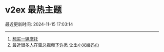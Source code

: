 # v2ex 最热主题

最近更新时间: 2024-11-15 17:03:14

--- 
1. [想买一辆摩托](https://www.v2ex.com/t/1089716) 
2. [最近很多人在雷总视频下许愿 让出小米姨妈巾](https://www.v2ex.com/t/1089718) 
